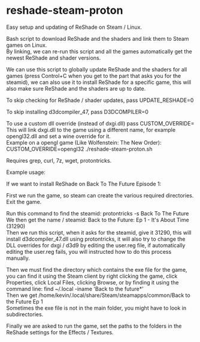 # reshade-steam-proton
Easy setup and updating of ReShade on Steam / Linux.

Bash script to download ReShade and the shaders and link them to Steam games on Linux.  
By linking, we can re-run this script and all the games automatically get the newest ReShade and shader versions.


We can use this script to globally update ReShade and the shaders for all games (press Control+C when you get to the part that asks you for the steamid), we can also use it to install ReShade for a specific game, this will also make sure ReShade and the shaders are up to date.

To skip checking for ReShade / shader updates, pass UPDATE_RESHADE=0

To skip installing d3dcompiler_47, pass D3DCOMPILER=0

To use a custom dll override (instead of dxgi.dll) pass CUSTOM_OVERRIDE=  
This will link dxgi.dll to the game using a different name, for example opengl32.dll and set a wine override for it.  
Example on a opengl game (Like Wolfenstein: The New Order): CUSTOM_OVERRIDE=opengl32 ./reshade-steam-proton.sh  

Requires grep, curl, 7z, wget, protontricks.

Example usage:

If we want to install ReShade on Back To The Future Episode 1:

First we run the game, so steam can create the various required directories. Exit the game.

Run this command to find the steamid: protontricks -s Back To The Future  
We then get the name / steamid: Back to the Future: Ep 1 - It's About Time (31290)  
Then we run this script, when it asks for the steamid, give it 31290, this will install d3dcompiler_47.dll using protontricks, it will also try to change the DLL overrides for dxgi / d3d9 by editing the user.reg file, if automatically editing the user.reg fails, you will instructed how to do this process manually.

Then we must find the directory which contains the exe file for the game, you can find it using the Steam client by right clicking the game, click Properties, click Local Files, clicking Browse, or by finding it using the command line: find ~/.local -iname 'Back to the future*'  
Then we get /home/kevin/.local/share/Steam/steamapps/common/Back to the Future Ep 1  
Sometimes the exe file is not in the main folder, you might have to look in subdirectories.

Finally we are asked to run the game, set the paths to the folders in the ReShade settings for the Effects / Textures.
